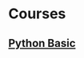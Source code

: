 # Courses
## [Python Basic](https://github.com/min4tozaki/Courses/blob/master/python%20basic/PythonBasic.md)
